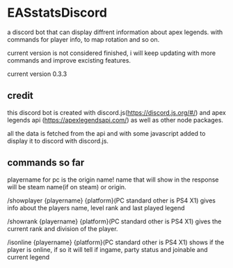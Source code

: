 # EASstatsDiscord

a discord bot that can display diffrent information about apex legends.
with commands for player info, to map rotation and so on.

current version is not considered finished, i will keep updating with more commands and improve excisting features.


current version 0.3.3
## credit

this discord bot is created with discord.js(https://discord.js.org/#/) and apex legends api (https://apexlegendsapi.com/)
as well as other node packages.

all the data is fetched from the api and with some javascript added to display it to discord with discord.js.

## commands so far

playername for pc is the origin name! name that will show in the response will be steam name(if on steam) or origin.

/showplayer {playername} {platform}(PC standard other is PS4 X1)
gives info about the players name, level rank and last played legend

/showrank {playername} {platform}(PC standard other is PS4 X1)
gives the current rank and division of the player.

/isonline {playername} {platform}(PC standard other is PS4 X1)
shows if the player is online, if so it will tell if ingame, party status and joinable and current legend
